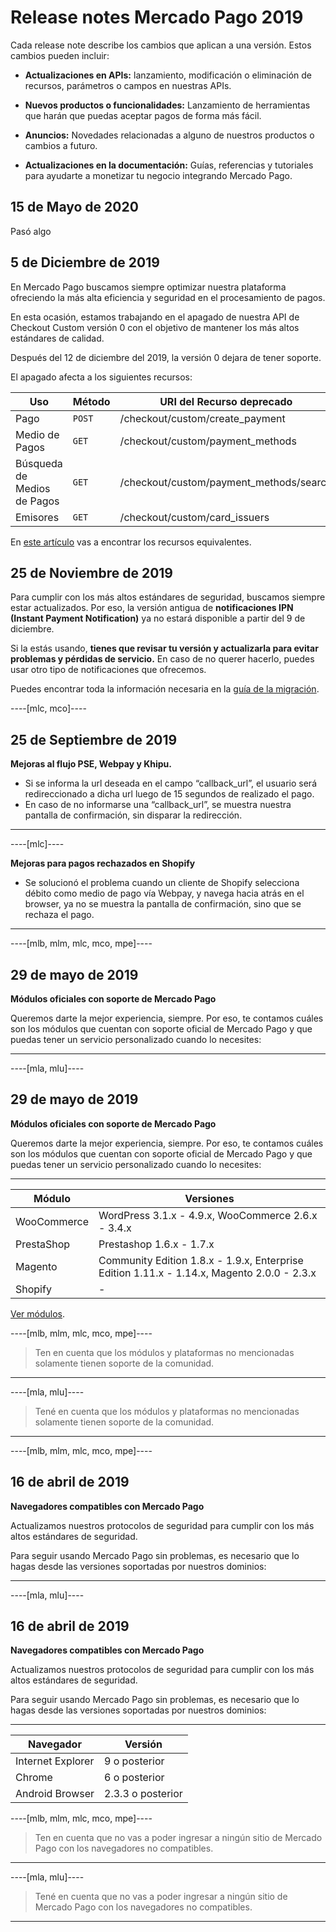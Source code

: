 # Release notes Mercado Pago 2019

Cada release note describe los cambios que aplican a una versión. Estos cambios pueden incluir:

- **Actualizaciones en APIs:** lanzamiento, modificación o eliminación de recursos, parámetros o campos en nuestras APIs.

- **Nuevos productos o funcionalidades:** Lanzamiento de herramientas que harán que puedas aceptar pagos de forma más fácil.

- **Anuncios:** Novedades relacionadas a alguno de nuestros productos o cambios a futuro.

- **Actualizaciones en la documentación:** Guías, referencias y tutoriales para ayudarte a monetizar tu negocio integrando Mercado Pago.

## 15 de Mayo de 2020

Pasó algo

## 5 de Diciembre de 2019

En Mercado Pago buscamos siempre optimizar nuestra plataforma ofreciendo la más alta eficiencia y seguridad en el procesamiento de pagos.

En esta ocasión, estamos trabajando en el apagado de nuestra API de Checkout Custom versión 0 con el objetivo de mantener los más altos estándares de calidad.

Después del 12 de diciembre del 2019, la versión 0 dejara de tener soporte.

El apagado afecta a los siguientes recursos:

| Uso                        | Método | URI del Recurso deprecado                |
|----------------------------|--------|------------------------------------------|
| Pago                       | `POST` | /checkout/custom/create_payment          |
| Medio de Pagos             | `GET`  | /checkout/custom/payment_methods         |
| Búsqueda de Medios de Pagos| `GET`  | /checkout/custom/payment_methods/search  |
| Emisores                   | `GET`  | /checkout/custom/card_issuers            |

En [este artículo](https://www.mercadopago.com.ar/developers/es/guides/payments/api/introduction) vas a encontrar los recursos equivalentes.

## 25 de Noviembre de 2019

Para cumplir con los más altos estándares de seguridad, buscamos siempre estar actualizados. Por eso, la versión antigua de **notificaciones IPN (Instant Payment Notification)** ya no estará disponible a partir del 9 de diciembre.

Si la estás usando, **tienes que revisar tu versión y actualizarla para evitar problemas y pérdidas de servicio.** En caso de no querer hacerlo, puedes usar otro tipo de notificaciones que ofrecemos.

Puedes encontrar toda la información necesaria en la [guía de la migración](https://www.mercadopago.com.ar/developers/es/guides/changelog/migration-guides/ipn-ow-guide).

----[mlc, mco]----

## 25 de Septiembre de 2019

**Mejoras al flujo PSE, Webpay y Khipu.**

- Si se informa la url deseada en el campo “callback_url”, el usuario será redireccionado a dicha url luego de 15 segundos de realizado el pago.
- En caso de no informarse una “callback_url”, se muestra nuestra pantalla de confirmación, sin disparar la redirección.

------------
----[mlc]----

**Mejoras para pagos rechazados en Shopify**

- Se solucionó el problema cuando un cliente de Shopify selecciona débito como medio de pago vía Webpay, y navega hacia atrás en el browser, ya no se muestra la pantalla de confirmación, sino que se rechaza el pago.

------------

----[mlb, mlm, mlc, mco, mpe]----

## 29 de mayo de 2019

**Módulos oficiales con soporte de Mercado Pago**

Queremos darte la mejor experiencia, siempre. Por eso, te contamos cuáles son los módulos que cuentan con soporte oficial de Mercado Pago y que puedas tener un servicio personalizado cuando lo necesites:

------------
----[mla, mlu]----

## 29 de mayo de 2019

**Módulos oficiales con soporte de Mercado Pago**

Queremos darte la mejor experiencia, siempre. Por eso, te contamos cuáles son los módulos que cuentan con soporte oficial de Mercado Pago y que puedas tener un servicio personalizado cuando lo necesites:

------------


| Módulo                  | Versiones                                                                                   |
|-------------------------|---------------------------------------------------------------------------------------------|
| WooCommerce             | WordPress 3.1.x - 4.9.x, WooCommerce 2.6.x - 3.4.x                                          | 
| PrestaShop              | Prestashop 1.6.x - 1.7.x                                                                    |
| Magento                 | Community Edition 1.8.x - 1.9.x, Enterprise Edition 1.11.x - 1.14.x, Magento 2.0.0 - 2.3.x  | 
| Shopify                 | -                                                                                           |

[Ver módulos](https://www.mercadopago.com.ar/developers/es/plugins_sdks).


----[mlb, mlm, mlc, mco, mpe]----

> Ten en cuenta que los módulos y plataformas no mencionadas solamente tienen soporte de la comunidad.

------------

----[mla, mlu]----

> Tené en cuenta que los módulos y plataformas no mencionadas solamente tienen soporte de la comunidad.

------------

----[mlb, mlm, mlc, mco, mpe]----

## 16 de abril de 2019

**Navegadores compatibles con Mercado Pago**

Actualizamos nuestros protocolos de seguridad para cumplir con los más altos estándares de seguridad.

Para seguir usando Mercado Pago sin problemas, es necesario que lo hagas desde las versiones soportadas por nuestros dominios:

------------


----[mla, mlu]----

## 16 de abril de 2019

**Navegadores compatibles con Mercado Pago**

Actualizamos nuestros protocolos de seguridad para cumplir con los más altos estándares de seguridad.

Para seguir usando Mercado Pago sin problemas, es necesario que lo hagas desde las versiones soportadas por nuestros dominios:

------------

| Navegador               | Versión            |
|-------------------------|--------------------|
| Internet Explorer       | 9 o posterior      | 
| Chrome                  | 6 o posterior      |
| Android Browser         | 2.3.3 o posterior  | 

----[mlb, mlm, mlc, mco, mpe]----
> Ten en cuenta que no vas a poder ingresar a ningún sitio de Mercado Pago con los navegadores no compatibles.
------------

----[mla, mlu]----
> Tené en cuenta que no vas a poder ingresar a ningún sitio de Mercado Pago con los navegadores no compatibles.
------------
